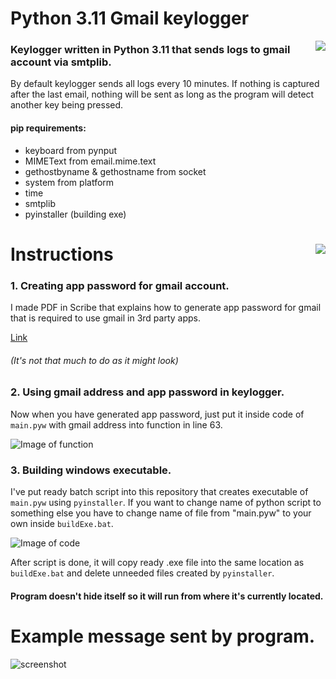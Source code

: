 # Python 3.11 Gmail keylogger
<img align="right" src="https://lh3.googleusercontent.com/t0rtV6zKjdyr14MMFCABEj-KSLBILD6-zw8Fwp0lQ_QFOg0dn8AvQp21iarXOYxFY4InC_ODyCt0scGaOYHnLQT470egf2vC5CieqEgLAPweuF7R8a-imxsGRfLT8yRkvS_jxXzRVmTZNJdg5DXwBjmBKfjjTjaO1Iij-nezEFRETKlcBl-iDxLqHa5IkyYyGbvMCtgvmnAQ1Rj4jJ2dzMgtmq0cnPruU69TCkrV4nJif_6_m6lqayg1oXkVyBdUrEC1ipCm135UMJ7Sqy5oVLwaCLzK2HkaegZzWDoXdm34pEYUxra7oTr23ivXIg1gG_D0jI2m_jU0jmZ1lq9an917k58Y7YkIYiz5mfCuvwlr88hONKhpoc9SpO0vNl0gsQWtBGST7_PZgo5If_QOr7kjdgukR2tdw9dCKz-fdM0qeaHMAEb7BqEze0YPcKcC7UGRE7ZF9E0YJc7zeXOdDpDo7mJ5CoTrEMRGM_NcvsfT7N1IZUBClLMndvnrhsjKdqBnQp8r4kYRbhNW4Zy_0RPcrrhqKUD9UQ7fSes3cG6XSbKaQv-dG_djb21kxjWXRg1Q05JchfGjzs9J6xW7gjBqTMxAwJIUlGgoFRmcZ_TMjS0toBKWgOKezp6mwfl8qQNhj4ZiEBQuQvu76T9lYPcldo8ciOl6KV7af_aYYwA_1wdfXTw1tliErUnDjumhnkyP93hiHWXI2lcuLyMQ5k83VKEC1IZsKJsFfqRokFMIc84D5mzMmUYh3fmxrkgmm0WQWtii2AwlYxn9a6cuQ961N8e-fBBcnLvQT8H_gqlmDHoGHWhM9dNwE0OeiEAGCAXCgakIe2bGZrJpl9ITZ8cKqUH0o7ujrrXIZolbBc1SD00Zv2IH_m9bE14L9N03x9ENjlWZ4KqO7W8m1_gemkyS7U9mfZT9A-xzouPoPAMExThD=s256-no?authuser=0">

### Keylogger written in Python 3.11 that sends logs to gmail account via smtplib.
By default keylogger sends all logs every 10 minutes. If nothing is captured after the last email, nothing will be sent as long as the program will detect another key being pressed.

#### pip requirements: 
- keyboard from pynput
- MIMEText from email.mime.text
- gethostbyname & gethostname from socket
- system from platform
- time
- smtplib
- pyinstaller (building exe)

# Instructions <img align="right" src="https://lh3.googleusercontent.com/Uyxq395lRMqom7k_5zb_TxszHYbexgVgBgV4eyQ6o0P0bvvyGPtvgDTWFpBAFu-4o2V4nyZmZIrQTsNN2Tn9J82QofcFuaeWZqLzpw462oD3zxaWGAhNrEYbGQpSjb99Tq77lzSyR0YTSDfURFHQGJqbjmNAQ3BVB1o8omLUbZnTf_IphAQ4jRlNG0tkMX-WFwNCJGgRE23NkGM7N1yOmY5Xq8BcFxOb4cuVRNzQYg3MR9pfEPrACYjQKqN3woRlZc6tuSaHNzyhhGnecV87hy8MzVzEV7r0eT3WWhAg5vLvGbWMKGZUTXLAvIyBOBJTl9a2o4TLolMmQ-gcXyPuvmUcsL37NSkaZi-ZHekmFAU7d_K3deLeOUlrN4P1VfZWwsgmlzuYmkcd3thicOOKsow4XxagPjsu0-NEGiD1CVaXpCZY6CRu2qUT4TpVjmK4mWGj3DjX9wF7zBi3z5VkC4vUzjnFHzUNNzs7lY-mlYhuWaYjQJN4d-wxm9ponI1z7aAHbmQ3ApVAzdS4W0l_yZyiMXLCj_Swnpz8aNxAdcSdXep4d9lpW159gjOAeR9tkdtFr1JrxK3M83RNCjnpgh5gNP6WvXfFElOqM_XHsSCM2cWYhdg4rtTBAefdZQgz4gauopTTdPa8Sh1HYJg9W5rlEYHKkChGDYLgLe7-B-6i4nCAw1xhaHaxiHZqWHeqI7zgRYbP8c8MLeGsNbC60gk7PRtYwbGYVvaBPQzXcnYcgulZ8k5HTmfvz5Y70EfuABBjx2mg6q41mTHJaWaNSsxB_mADz8iuQtPfVImn1m9RTRGTScS2Ff5tBhNCI6wNGYZiK9UL5hYRTKMpLiWYlTauSTyPL_T3BZaox-y5IMMu4VDa_s4ZuRSUQ8A2j6LD9Bc0FjF6emuHdBP0wpXcU6IdU0R646RrWunl6j8w64DssZD2=s100-no?authuser=0">



### 1. Creating app password for gmail account.

I made PDF in Scribe that explains how to generate app password for gmail that is required to use gmail in 3rd party apps.

[Link](https://colony-recorder.s3-accelerate.amazonaws.com/files/2023-02-02/1eeafb17-9e3d-46aa-88e4-61f9836d59dc/GoogleWorkflow_PDF_2023-02-02222630.286605.pdf?AWSAccessKeyId=AKIA2JDELI43YPETRQSC&Signature=gP4OoFEM%2Fxv6n9%2FBpz4eMsaHsEY%3D&Expires=1675395093)
###### (It's not that much to do as it might look)

### 2. Using gmail address and app password in keylogger.
Now when you have generated app password, just put it inside code of ```main.pyw``` with gmail address into function in line 63.

![Image of function](https://lh3.googleusercontent.com/mgyUuMwvwOTsTkxT0Ee7id48AhM8KrgtALhsrnqc6H3AUH2Y7Cpto3ryKWnoPqL7fLTzfyCmYwCaWZXkvS0vSyKR-ODegsV19bvtvkqGAFbmxKieGBGXUZC3T27UktQUQGudSEcP92OHDe19pt31mbJjwjA4v69VbYTM6hoBjVjEYzdyy5DqQn1xi_ppEUK4gADuffs-T-1q7-rGTtCnmv_PbTT1EGHlsYDPHyQZdLktdxii-w-DP8na2J2yAPUDqLSVQQkEiyrpDiMRwJ7ghq2tssLeuX_yEcHsLMjogr_JHjeOfVQK8vlYSFlKHYOcS1gVHDwioSk8WF1SuCvr8HHzqKMoAn_AJJnEmwx7sXtGonxSTyf5p9bHjYfGa0IvgVflK6WFie8kggNJGH4GRMmoDOwFjtaf-fHnCYSzVon3oujMlzBXrGXO-hX4a1vQ_Z6zdaTRCsYl6b1t0KEeOPlBC3CWm-wN4PxSlIoL-mwi14Z0MMxJoK1RQ0XEl18PnGFNs_vigzeCVj4BNv_LTSc9wCcNflQAM7SkhhUdQvVeTGt3lnjlnqLWAUdaxwpUfUeIBrxXnJA2D4dcw88Fw8Q-zzUxfAj_0tx_dWjJCRZiDfxFxJHWk3IWIoOESijJrEhJ7T8trr46Zd9irnWk_pD4br9Hx15BLS4VSbSFmi_OqwAQlAMalTHG8ZRqfv49E9IzERtdXwtPmuB4OMhAwhh2yWU-Ncs8l6rtTsXTwj1rg8pD_BuldJA1oOzFZWb12jmHNW-enXvnOd6aADjJycwChTEifDXxWhnCiHR7HfAEKEyYn3n3LQaW7ISu0dHWWwusVGPNJ1nehXlYZsjkzxPbC9UvzcTFsqgHwofknFzSBd5aB1BR97DJPwvOWicn4tszqdbHwA4p-2ttCJfzFsP4JmB1hsaum_ML3CkmScdsH764=w408-h75-no?authuser=0)

### 3. Building windows executable.

I've put ready batch script into this repository that creates executable of ```main.pyw``` using ```pyinstaller```.
If you want to change name of python script to something else you have to change name of file from "main.pyw" to your own inside ```buildExe.bat```.

![Image of code](https://lh3.googleusercontent.com/uDLW45reQMeInJQlrI0fchJp0k1Nw-fYflAVptGrOLIcoSc4WzWuxH1_Xk31L03sZp2rjoSbGcI5gXrC0XpscJGaMXQWHKuvrjpG0PYEtnZGHo8ba2R65squ0Dh03y-cCRbz3Fa7P7ggJ1STNRYV5rlPcsKeBns_reJfFZAur4htxGgZa2QfCKKu4w0TsQS5l-5e_r7_-xYI0kLtYcPy9Q9HESSPUN9I8GNUcvK-UpkS6x1JudgP3r0tfvHp3zA1lk55jOPogbCNAsiG119S6PmFe36BejFS6UBOTNaOVvOSHr5J7IVph-jHBKxiueXZe1pEyuq1e2LUI5NXSZQN4f_dN5QUPsjXNBkeDfEsxIHTEb3OQSlKAKvtHrXMnwzc7Ou-eQV7-2Ipa9W9UZh-V19krgYjKjnGti1xGhTzwsBAFaiiW7rf5fiZVJMz-mBks_yL90NA4Kb5fbCT2GjimzBVLqm9OCzVXUw0F5KAb1QTOsD47NsxvjddyeQb5MNTicyyOl1F5LKLhkUf664SbikTk05fJAEjWBZ7fBEZOG65g4YVbO7u5btUuXrFsDHx-YuW5hA08PxelwVehHJRMeV4meOTYiQ4alJtZ4y8NKn7pdPGA-lt3XzaEZjyfk-fojgwgYsBAucvFTg7sqPB9tajuo67O9zYzbm5cMXIxbBE2TkguXCBpKhf1waZz70frsLWtw72syRrdjmE_BJDyqis04FSRwoTCZYZfYow_H5J70qcQIVQiYbmNAbAjYqJsFtxYlSW6uQqsUffNAB1GjVZwpbcDZfE2U7FqFTb3G_a-XMfvZynFH-p0PM0tJrikib_gYO0_XadmgAlKIwsDETl7MMVWIPXwZy-RlFb2DAjKqtQzblMzpzvM_swBOEbhO9E3f7aEVfqTZDW0NpWH3lBLoz8aRx8G-4CNI8k2W4YKSzD=w331-h23-no?authuser=0)

After script is done, it will copy ready .exe file into the same location as ```buildExe.bat``` and delete unneeded files created by ```pyinstaller```.

#### Program doesn't hide itself so it will run from where it's currently located.

# Example message sent by program.
![screenshot](https://lh3.googleusercontent.com/cit4jcUjcP8o6Lcoj-EvZJcG8LyKcQlXywCCEWI3X6rcTPaRhjj-V7nFnLqzvUvolbH8nG-qU_W-BPtpATpDh2ze6kOErYqzLt5nH7VvQp8cUyi1qjd7ROatPr3swRDz4VUjVJucuW3EKhT0B9qa_fQSW_6zih1_2Ku784g_lQNJJwkIgR2bbYsCFSyg2IC7wDg6Jo-lGdMdVHh3vUdEV2jWPEj4k_Zm8IUAp6nC3Eh2qc6YVdtNpDvuu12ZxjpBNOugD5SN-fbjdiehY6BsSSzhpPbIT4St3kCVtLyNBi3y71v-S60jOeLwl1-tqfHfILW3D4afehkae_bR_KNQNc4y4WYoRyOyRstLAsOSuJFQ18ln9juSEgI4CVnulk17FcGqhiQ1nTsYgW7x3W2ggIVDjtHI9NozgDo4XyntApY8-9aBX6GWCgK7PFij03T9FHWo63RR4LhmAfMkh4OPOK1suYbw5YWN9yKJ_--lqyeXMPo1ZhYmBVQaJb11CRUp1SWleXGSL-y0zxtqumeKOU3MvdePHGlJ5k8SbU5cZszMdBXzuk8c7QtR7fOVFu0rHUi8Q9cHTAyIcntX-dFqhl_F-hRA6igTf1Ad8B0Wx0QEFARCymS8owUN6apzRXw6hAPa-NL0q14_Td-7bBWRREGqLcmyH6CsybB0tUL50XE0dZho_R_9CcJcvduaUinx-WxdRwU1k7myQPORSJGebLyL6n33XuOJey0ozK-bVCemI8DioFs8n8ETIz6Mp73YUUfnXI9mVU2h5rR9QebTQ7yz7LdOJOww-IwexMlEhdKt62vcNQzhwg3MLTicq4jJGj8WCp8DjFJe7Vyc_jJESQ-37wLgyjMk_fHpveefAOJGgvqAKC3aia3PJZh9yHNaMIhQ7mfqZe2pmAqK9syWXC2hOb4kEzyLWVIBkB-Z5KZYwcIb=w1574-h270-no?authuser=0)
